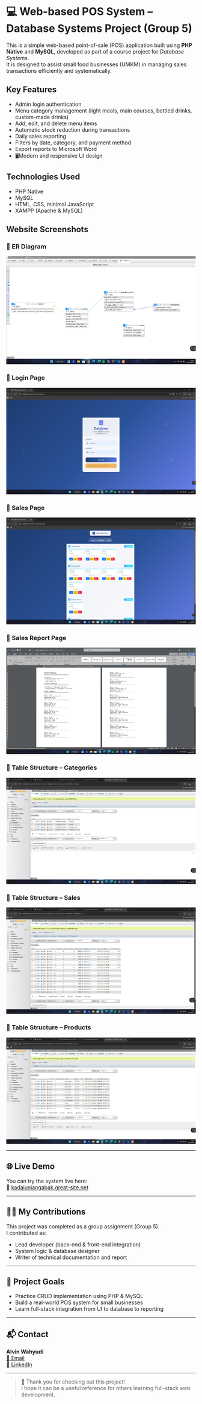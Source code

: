 # 💻 Web-based POS System – Database Systems Project (Group 5)

This is a simple web-based point-of-sale (POS) application built using **PHP Native** and **MySQL**, developed as part of a course project for *Database Systems*.  
It is designed to assist small food businesses (UMKM) in managing sales transactions efficiently and systematically.


## Key Features

- Admin login authentication
- Menu category management (light meals, main courses, bottled drinks, custom-made drinks)
- Add, edit, and delete menu items
- Automatic stock reduction during transactions
- Daily sales reporting
- Filters by date, category, and payment method
- Export reports to Microsoft Word
- 🖥Modern and responsive UI design


## Technologies Used

- PHP Native
- MySQL
- HTML, CSS, minimal JavaScript
- XAMPP (Apache & MySQL)



## Website Screenshots

### 🔹 ER Diagram
![ER Diagram](screenshots/erd.png)

### 🔹 Login Page
![Login Page](screenshots/halaman_login.png)

### 🔹 Sales Page
![Sales Page](screenshots/halaman_penjualan.png)

### 🔹 Sales Report Page
![Report](screenshots/laporan.png)

### 🔹 Table Structure – Categories
![Table Kategori](screenshots/struktur_tabel_kategori.png)

### 🔹 Table Structure – Sales
![Table Penjualan](screenshots/struktur_tabel_penjualan.png)

### 🔹 Table Structure – Products
![Table Produk](screenshots/struktur_tabel_produk.png)

---

## 🌐 Live Demo

You can try the system live here:  
🔗 [kadaiuniangabak.great-site.net](http://kadaiuniangabak.great-site.net)

---

## 👨‍💻 My Contributions

This project was completed as a group assignment (Group 5).  
I contributed as:
- Lead developer (back-end & front-end integration)
- System logic & database designer
- Writer of technical documentation and report

---

## 📂 Project Goals

- Practice CRUD implementation using PHP & MySQL
- Build a real-world POS system for small businesses
- Learn full-stack integration from UI to database to reporting

---

## 📬 Contact

**Alvin Wahyudi**  
[📧 Email](mailto:alvinwahyudi2005@gmail.com)  
[🔗 LinkedIn](www.linkedin.com/in/alvinwahyudi)

---

> 🚀 Thank you for checking out this project!  
> I hope it can be a useful reference for others learning full-stack web development.
